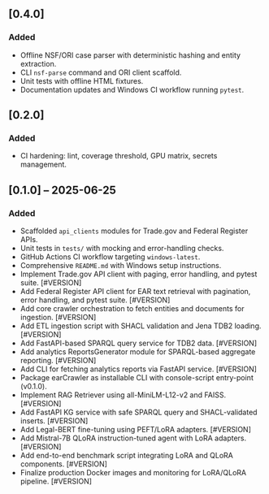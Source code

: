 ## [0.4.0]
### Added
- Offline NSF/ORI case parser with deterministic hashing and entity extraction.
- CLI ``nsf-parse`` command and ORI client scaffold.
- Unit tests with offline HTML fixtures.
- Documentation updates and Windows CI workflow running ``pytest``.

## [0.2.0]
### Added
- CI hardening: lint, coverage threshold, GPU matrix, secrets management.

## [0.1.0] – 2025-06-25
### Added
- Scaffolded `api_clients` modules for Trade.gov and Federal Register APIs.
- Unit tests in `tests/` with mocking and error-handling checks.
- GitHub Actions CI workflow targeting `windows-latest`.
- Comprehensive `README.md` with Windows setup instructions.
- Implement Trade.gov API client with paging, error handling, and pytest suite. [#VERSION]
- Add Federal Register API client for EAR text retrieval with pagination, error handling, and pytest suite. [#VERSION]
- Add core crawler orchestration to fetch entities and documents for ingestion. [#VERSION]
- Add ETL ingestion script with SHACL validation and Jena TDB2 loading. [#VERSION]
- Add FastAPI-based SPARQL query service for TDB2 data. [#VERSION]
- Add analytics ReportsGenerator module for SPARQL-based aggregate reporting. [#VERSION]
- Add CLI for fetching analytics reports via FastAPI service. [#VERSION]
- Package earCrawler as installable CLI with console-script entry-point (v0.1.0).
- Implement RAG Retriever using all-MiniLM-L12-v2 and FAISS. [#VERSION]
- Add FastAPI KG service with safe SPARQL query and SHACL-validated inserts. [#VERSION]
- Add Legal-BERT fine-tuning using PEFT/LoRA adapters. [#VERSION]
- Add Mistral-7B QLoRA instruction-tuned agent with LoRA adapters. [#VERSION]
- Add end-to-end benchmark script integrating LoRA and QLoRA components. [#VERSION]
- Finalize production Docker images and monitoring for LoRA/QLoRA pipeline. [#VERSION]
